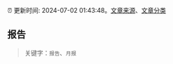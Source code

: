 :alarm_clock: 更新时间: 2024-07-02 01:43:48。[文章来源](/README.md)、[文章分类](/TAGS.md)

## 报告


> 关键字：`报告`、`月报`



